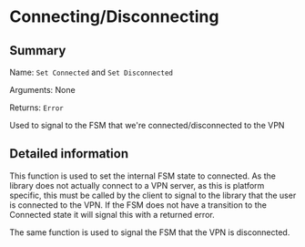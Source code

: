 # Connecting/Disconnecting
## Summary
Name: `Set Connected` and `Set Disconnected`

Arguments: None

Returns: `Error`

Used to signal to the FSM that we're connected/disconnected to the VPN

## Detailed information
This function is used to set the internal FSM state to connected. As the library does not actually connect to a VPN server, as this is platform specific, this must be called by the client to signal to the library that the user is connected to the VPN. If the FSM does not have a transition to the Connected state it will signal this with a returned error.

The same function is used to signal the FSM that the VPN is disconnected.
